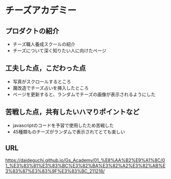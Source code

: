 # チーズアカデミー

## プロダクトの紹介

- チーズ職人養成スクールの紹介
- チーズについて深く知りたい人に向けたページ

## 工夫した点，こだわった点

- 写真がスクロールするところ
- 魔改造でチーズ占いを挿入したところ
- ページを更新すると、ランダムでチーズの画像が表示されるようにした

## 苦戦した点，共有したいハマりポイントなど

- javascriptのコードを予習で使用したため苦戦した
- 45種類ものチーズがランダムで表示されてとても楽しい

## URL
https://daideguchi.github.io/Gs_Academy/01_%E8%AA%B2%E9%A1%8C/01_%E3%83%81%E3%83%BC%E3%82%BA%E3%82%A2%E3%82%AB%E3%83%87%E3%83%9F%E3%83%BC_211218/